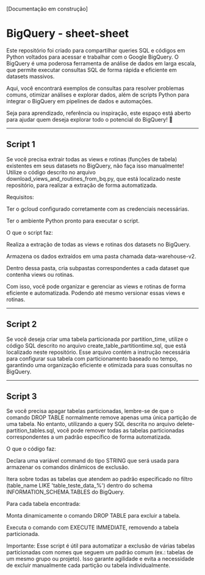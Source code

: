[Documentação em construção]

# BigQuery - sheet-sheet

Este repositório foi criado para compartilhar queries SQL e códigos em Python voltados para acessar e trabalhar com o Google BigQuery. O BigQuery é uma poderosa ferramenta de análise de dados em larga escala, que permite executar consultas SQL de forma rápida e eficiente em datasets massivos.

Aqui, você encontrará exemplos de consultas para resolver problemas comuns, otimizar análises e explorar dados, além de scripts Python para integrar o BigQuery em pipelines de dados e automações.

Seja para aprendizado, referência ou inspiração, este espaço está aberto para ajudar quem deseja explorar todo o potencial do BigQuery! 🚀

--------------------------------------------------------------------

## Script 1

Se você precisa extrair todas as views e rotinas (funções de tabela) existentes em seus datasets no BigQuery, não faça isso manualmente! Utilize o código descrito no arquivo download_views_and_routines_from_bq.py, que está localizado neste repositório, para realizar a extração de forma automatizada.

Requisitos:

Ter o gcloud configurado corretamente com as credenciais necessárias.

Ter o ambiente Python pronto para executar o script.

O que o script faz:

Realiza a extração de todas as views e rotinas dos datasets no BigQuery.

Armazena os dados extraídos em uma pasta chamada data-warehouse-v2.

Dentro dessa pasta, cria subpastas correspondentes a cada dataset que contenha views ou rotinas.

Com isso, você pode organizar e gerenciar as views e rotinas de forma eficiente e automatizada. 
Podendo até mesmo versionar essas views e rotinas.

--------------------------------------------------------------------

## Script 2

Se você deseja criar uma tabela particionada por partition_time, utilize o código SQL descrito no arquivo create_table_partitiontime.sql, que está localizado neste repositório. Esse arquivo contém a instrução necessária para configurar sua tabela com particionamento baseado no tempo, garantindo uma organização eficiente e otimizada para suas consultas no BigQuery.

------------------------------------------------------------------

## Script 3

Se você precisa apagar tabelas particionadas, lembre-se de que o comando DROP TABLE normalmente remove apenas uma única partição de uma tabela. No entanto, utilizando a query SQL descrita no arquivo delete-partition_tables.sql, você pode remover todas as tabelas particionadas correspondentes a um padrão específico de forma automatizada.

O que o código faz:

Declara uma variável command do tipo STRING que será usada para armazenar os comandos dinâmicos de exclusão.

Itera sobre todas as tabelas que atendem ao padrão especificado no filtro (table_name LIKE 'table_teste_data_%') dentro do schema INFORMATION_SCHEMA.TABLES do BigQuery.

Para cada tabela encontrada:

Monta dinamicamente o comando DROP TABLE para excluir a tabela.

Executa o comando com EXECUTE IMMEDIATE, removendo a tabela particionada.

Importante: Esse script é útil para automatizar a exclusão de várias tabelas particionadas com nomes que seguem um padrão comum (ex.: tabelas de um mesmo grupo ou projeto). Isso garante agilidade e evita a necessidade de excluir manualmente cada partição ou tabela individualmente.
